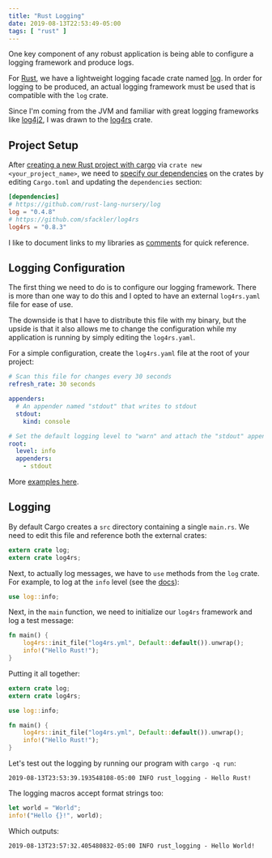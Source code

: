 ```yaml
---
title: "Rust Logging"
date: 2019-08-13T22:53:49-05:00
tags: [ "rust" ]
---
```


One key component of any robust application is being
able to configure a logging framework and produce logs.

For [Rust][6], we have a lightweight logging facade crate named [log][1].
In order for logging to be produced, an actual logging framework must
be used that is compatible with the `log` crate.

Since I'm coming from the JVM and familiar with great logging frameworks
like [log4j2][3], I was drawn to the [log4rs][2] crate.

## Project Setup

After [creating a new Rust project with cargo][4] via `crate new <your_project_name>`,
we need to [specify our dependencies][5] on the crates by editing `Cargo.toml` and
updating the `dependencies` section:

```toml
[dependencies]
# https://github.com/rust-lang-nursery/log
log = "0.4.8"
# https://github.com/sfackler/log4rs
log4rs = "0.8.3"
```

I like to document links to my libraries as [comments][7] for quick reference.

## Logging Configuration

The first thing we need to do is to configure our logging framework.
There is more than one way to do this and I opted to have an external `log4rs.yaml` file for
ease of use.

The downside is that I have to distribute this file with my binary, but the upside is
that it also allows me to change the configuration while my application is running by simply
editing the `log4rs.yaml`.

For a simple configuration, create the `log4rs.yaml` file at the root of your project:

```yaml
# Scan this file for changes every 30 seconds
refresh_rate: 30 seconds

appenders:
  # An appender named "stdout" that writes to stdout
  stdout:
    kind: console

# Set the default logging level to "warn" and attach the "stdout" appender to the root
root:
  level: info
  appenders:
    - stdout
```

More [examples here][9].


## Logging

By default Cargo creates a `src` directory containing a single `main.rs`.
We need to edit this file and reference both the external crates:

```rust
extern crate log;
extern crate log4rs;
```

Next, to actually log messages, we have to `use` methods from the `log` crate.  For example,
to log at the `info` level (see the [docs][8]):

```rust
use log::info;
```

Next, in the `main` function, we need to initialize our `log4rs` framework and log
a test message:

```rust
fn main() {
    log4rs::init_file("log4rs.yml", Default::default()).unwrap();
    info!("Hello Rust!");
}
```

Putting it all together:

```rust
extern crate log;
extern crate log4rs;

use log::info;

fn main() {
    log4rs::init_file("log4rs.yml", Default::default()).unwrap();
    info!("Hello Rust!");
}
```

Let's test out the logging by running our program with `cargo -q run`:

```
2019-08-13T23:53:39.193548108-05:00 INFO rust_logging - Hello Rust!
```

The logging macros accept format strings too:

```rust
let world = "World";
info!("Hello {}!", world);
```

Which outputs:

```
2019-08-13T23:57:32.405480832-05:00 INFO rust_logging - Hello World!
```


[1]: https://docs.rs/log/0.4.8/log/
[2]: https://docs.rs/log4rs/0.8.3/log4rs/
[3]: https://logging.apache.org/log4j/2.x/
[4]: https://doc.rust-lang.org/cargo/getting-started/first-steps.html#first-steps-with-cargo
[5]: https://doc.rust-lang.org/cargo/reference/specifying-dependencies.html#specifying-dependencies
[6]: https://www.rust-lang.org/
[7]: https://github.com/toml-lang/toml#comment
[8]: https://docs.rs/log/0.4.8/log/#use
[9]: https://docs.rs/log4rs/0.8.3/log4rs/#examples
